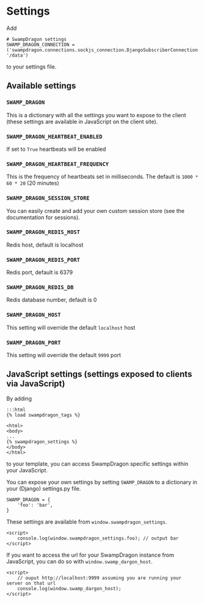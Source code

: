 # Settings

Add 

    # SwampDragon settings
    SWAMP_DRAGON_CONNECTION = ('swampdragon.connections.sockjs_connection.DjangoSubscriberConnection', '/data')
  
to your settings file.


## Available settings

### ```SWAMP_DRAGON```

This is a dictionary with all the settings you want to expose to the client (these settings are available in JavaScript on the client site).


### ```SWAMP_DRAGON_HEARTBEAT_ENABLED```

If set to ```True``` heartbeats will be enabled


### ```SWAMP_DRAGON_HEARTBEAT_FREQUENCY```

This is the frequency of heartbeats set in milliseconds.
The default is ```1000 * 60 * 20``` (20 minutes)


### ```SWAMP_DRAGON_SESSION_STORE```

You can easily create and add your own custom session store (see the documentation for sessions).


### ```SWAMP_DRAGON_REDIS_HOST```

Redis host, default is localhost


### ```SWAMP_DRAGON_REDIS_PORT```
 
Redis port, default is 6379


### ```SWAMP_DRAGON_REDIS_DB```

Redis database number, default is 0


### ```SWAMP_DRAGON_HOST```

This setting will override the default `localhost` host


### ```SWAMP_DRAGON_PORT```

This setting will override the default `9999` port


## JavaScript settings (settings exposed to clients via JavaScript)

By adding
    
    :::html
    {% load swampdragon_tags %}
    
    <html>
    <body>
    ...
    {% swampdragon_settings %}
    </body>
    </html>
        
to your template, you can access SwampDragon specific settings within your JavaScript.

You can expose your own settings by setting ```SWAMP_DRAGON``` to a dictionary in your (Django) settings.py file.

    SWAMP_DRAGON = {
        'foo': 'bar',
    }

These settings are available  from ```window.swampdragon_settings```.

    <script>
        console.log(window.swampdragon_settings.foo); // output bar
    </script>
    
    
If you want to access the url for your SwampDragon instance from JavaScript, you can do so with ```window.swamp_dargon_host```.

    <script>
        // ouput http://localhost:9999 assuming you are running your server on that url
        console.log(window.swamp_dargon_host); 
    </script>
    